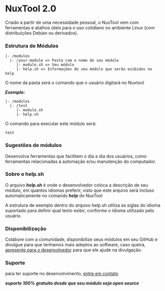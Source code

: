 # NuxTool 2.0
Criado a partir de uma necessidade pessoal, o NuxTool vem com ferramentas e atalhos úteis para o uso cotidiano no ambiente Linux (com distribuições Debian ou derivados).

### Estrutura de Módulos

```
|- /modules
  |- /your-module => Pasta com o nome do seu módulo
     |- module.sh => Seu módulo
     |- help.sh => Informações do seu módulo que serão exibidos no help
```

O nome da pasta será o comando que o usuário digitará no Nuxtool


***Exemplo:***
```
|- /modules
  |- /test
     |- module.sh
     |- help.sh
```

O comando para executar este módulo será:

```
test
```

### Sugestões de módulos
Desenvolva ferramentas que facilitem o dia a dia dos usuários, como ferramentas relacionadas á automação e/ou manutenção do computador.


### Sobre o help.sh
O arquivo ***help.sh*** é onde o desenvolvedor coloca a descrição de seu módulo, em quantos idiomas preferir, visto que este arquivo será incluso automaticamente no comando ***help*** do NuxTool

A estrutura de exemplo dentro do arquivo help.sh utiliza as siglas do idioma suportado para definir qual texto exibir, conforme o idioma utilizado pelo usuário.


### Disponibilização
Colabore com a comunidade, disponibilize seus módulos em seu GitHub e divulgue para que tenhamos mais adeptos ao software, caso queira, [apresente para o desenvolvedor](http://gmasson.com.br) para que ele ajude na divulgação.

### Suporte
para ter suporte no desenvolvimento, [entre em contato](http://gmasson.com.br)

***suporte 100% gratuito desde que seu módulo seja open source***